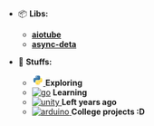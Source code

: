 - 📦 **Libs:** 
    
    - [**aiotube**](https://github.com/jnsougata/aiotube)   
    - [**async-deta**](https://github.com/jnsougata/async-deta)
  
- 📂 **Stuffs:**
    - <a href="https://www.python.org" target="_blank"> <img src="https://raw.githubusercontent.com/devicons/devicon/master/icons/python/python-original.svg" alt="python" width="20" height="20"/> </a> **Exploring** 
    - <a href="https://go.dev/" target="_blank"> <img src="https://go.dev/images/go-logo-white.svg" alt="go" width="30" height="20"/></a> **Learning** 
    - <a href="https://unity.com/" target="_blank"> <img src="https://www.vectorlogo.zone/logos/unity3d/unity3d-icon.svg" alt="unity" width="20" height="20"/> </a> **Left years ago** 
    - <a href="https://www.arduino.cc/" target="_blank"> <img src="https://cdn.worldvectorlogo.com/logos/arduino-1.svg" alt="arduino" width="20" height="20"/> </a> **College projects :D** 

